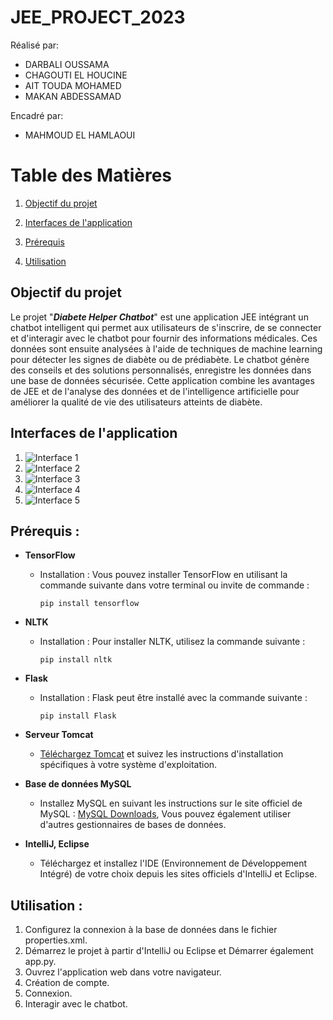 # JEE_PROJECT_2023
Réalisé par: 
<ul>
  <li>DARBALI OUSSAMA</li>
  <li>CHAGOUTI EL HOUCINE</li>
  <li>AIT TOUDA MOHAMED</li>
  <li>MAKAN ABDESSAMAD </li>
</ul>
Encadré par:
<ul>
  <li>MAHMOUD EL HAMLAOUI</li>
</ul>

# Table des Matières

1. [Objectif du projet](#objectif-du-projet)

2. [Interfaces de l'application](#interfaces-de-lapplication)

3. [Prérequis](#prérequis-)

4. [Utilisation](#utilisation-)

  
## Objectif du projet

Le projet "<b><i>Diabete Helper Chatbot</i></b>" est une application JEE intégrant un chatbot intelligent qui permet aux utilisateurs de s'inscrire, de se connecter et d'interagir avec le chatbot pour fournir des informations médicales. Ces données sont ensuite analysées à l'aide de techniques de machine learning pour détecter les signes de diabète ou de prédiabète. Le chatbot génère des conseils et des solutions personnalisés, enregistre les données dans une base de données sécurisée. Cette application combine les avantages de JEE et de l'analyse des données et de l'intelligence artificielle pour améliorer la qualité de vie des utilisateurs atteints de diabète.

## Interfaces de l'application

1. ![Interface 1](https://github.com/Med-314/diabethelper/assets/148261218/cd320531-1a28-4e76-9290-d7b2366a2fa4)
2. ![Interface 2](https://github.com/Med-314/diabethelper/assets/148261218/66872008-9d4b-494c-a973-fe24751ee4f0)
3. ![Interface 3](https://github.com/Med-314/diabethelper/assets/148261218/9d7bddd8-a530-4ce0-bdc7-d390d1bb2af9)
4. ![Interface 4](https://github.com/Med-314/diabethelper/assets/148261218/bd7b34ed-b94b-4195-bc34-81bef21ac55f)
5. ![Interface 5](https://github.com/Med-314/diabethelper/assets/148261218/5f0f73d6-f212-4386-98f8-d0abf7fef6a8)


## Prérequis :

- **TensorFlow**
  - Installation : Vous pouvez installer TensorFlow en utilisant la commande suivante dans votre terminal ou invite de commande :
    ```
    pip install tensorflow
    ```

- **NLTK**
  - Installation : Pour installer NLTK, utilisez la commande suivante :
    ```
    pip install nltk
    ```

- **Flask**
  - Installation : Flask peut être installé avec la commande suivante :
    ```
    pip install Flask
    ```

- **Serveur Tomcat**
  - [Téléchargez Tomcat](http://tomcat.apache.org/download.cgi) et suivez les instructions d'installation spécifiques à votre système d'exploitation.

- **Base de données MySQL**
  - Installez MySQL en suivant les instructions sur le site officiel de MySQL : [MySQL Downloads](https://dev.mysql.com/downloads/), Vous pouvez également utiliser d'autres gestionnaires de bases de données.

- **IntelliJ, Eclipse**
  - Téléchargez et installez l'IDE (Environnement de Développement Intégré) de votre choix depuis les sites officiels d'IntelliJ et Eclipse.

## Utilisation :

1. Configurez la connexion à la base de données dans le fichier properties.xml.
2. Démarrez le projet à partir d'IntelliJ ou Eclipse et Démarrer également app.py.
3. Ouvrez l'application web dans votre navigateur.
4. Création de compte.
5. Connexion.
6. Interagir avec le chatbot.

